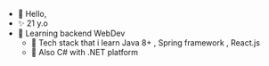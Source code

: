 - 👋 Hello, 
- ✨ 21 y.o
- 👀 Learning backend WebDev
  - 🌱 Tech stack that i learn Java 8+ , Spring framework , React.js
  - 👾  Also C# with .NET platform

<!---
notTard/notTard is a ✨ special ✨ repository because its `README.md` (this file) appears on your GitHub profile.
You can click the Preview link to take a look at your changes.
--->

